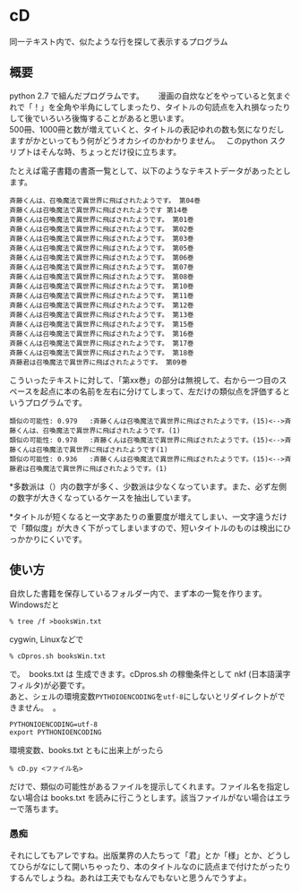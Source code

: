 # cD
同一テキスト内で、似たような行を探して表示するプログラム

## 概要
python 2.7 で組んだプログラムです。  　
漫画の自炊などをやっていると気まぐれで「！」を全角や半角にしてしまったり、タイトルの句読点を入れ損なったりして後でいろいろ後悔することがあると思います。   
500冊、1000冊と数が増えていくと、タイトルの表記ゆれの数も気になりだしますがかといってもう何がどうオカシイのかわかりません。   
このpython スクリプトはそんな時、ちょっとだけ役に立ちます。   

たとえば電子書籍の書斎一覧として、以下のようなテキストデータがあったとします。  

```
斉藤くんは、召喚魔法で異世界に飛ばされたようです。 第04巻
斉藤くんは召喚魔法で異世界に飛ばされたようです 第14巻
斉藤くんは召喚魔法で異世界に飛ばされたようです。 第01巻
斉藤くんは召喚魔法で異世界に飛ばされたようです。 第02巻
斉藤くんは召喚魔法で異世界に飛ばされたようです。 第03巻
斉藤くんは召喚魔法で異世界に飛ばされたようです。 第05巻
斉藤くんは召喚魔法で異世界に飛ばされたようです。 第06巻
斉藤くんは召喚魔法で異世界に飛ばされたようです。 第07巻
斉藤くんは召喚魔法で異世界に飛ばされたようです。 第08巻
斉藤くんは召喚魔法で異世界に飛ばされたようです。 第10巻
斉藤くんは召喚魔法で異世界に飛ばされたようです。 第11巻
斉藤くんは召喚魔法で異世界に飛ばされたようです。 第12巻
斉藤くんは召喚魔法で異世界に飛ばされたようです。 第13巻
斉藤くんは召喚魔法で異世界に飛ばされたようです。 第15巻
斉藤くんは召喚魔法で異世界に飛ばされたようです。 第16巻
斉藤くんは召喚魔法で異世界に飛ばされたようです。 第17巻
斉藤くんは召喚魔法で異世界に飛ばされたようです。 第18巻
斉藤君は召喚魔法で異世界に飛ばされたようです。 第09巻

```

こういったテキストに対して、「第xx巻」の部分は無視して、右から一つ目のスペースを起点に本の名前を左右に分けてしまって、左だけの類似点を評価するというプログラムです。   
```
類似の可能性: 0.979   :斉藤くんは召喚魔法で異世界に飛ばされたようです。(15)<-->斉藤くんは、召喚魔法で異世界に飛ばされたようです。(1)
類似の可能性: 0.978   :斉藤くんは召喚魔法で異世界に飛ばされたようです。(15)<-->斉藤くんは召喚魔法で異世界に飛ばされたようです(1)
類似の可能性: 0.936   :斉藤くんは召喚魔法で異世界に飛ばされたようです。(15)<-->斉藤君は召喚魔法で異世界に飛ばされたようです。(1)

```

*多数派は（）内の数字が多く、少数派は少なくなっています。また、必ず左側の数字が大きくなっているケースを抽出しています。   

*タイトルが短くなると一文字あたりの重要度が増えてしまい、一文字違うだけで「類似度」が大きく下がってしまいますので、短いタイトルのものは検出にひっかかりにくいです。   
## 使い方
自炊した書籍を保存しているフォルダー内で、まず本の一覧を作ります。Windowsだと   

```
% tree /f >booksWin.txt
```

cygwin, Linuxなどで

```
% cDpros.sh booksWin.txt
```
で。  books.txt は 生成できます。cDpros.sh の稼働条件として nkf (日本語漢字フィルタ)が必要です。   
あと、シェルの環境変数`PYTHOIOENCODING`を`utf-8`にしないとリダイレクトができません。  。 


```
PYTHONIOENCODING=utf-8
export PYTHONIOENCODING
```

環境変数、books.txt ともに出来上がったら   


```
% cD.py <ファイル名> 
```

だけで、類似の可能性があるファイルを提示してくれます。ファイル名を指定しない場合は books.txt を読みに行こうとします。該当ファイルがない場合はエラーで落ちます。

### 愚痴
それにしてもアレですね。出版業界の人たちって「君」とか「様」とか、どうしてひらがなにして開いちゃったり、本のタイトルなのに読点まで付けたがったりするんでしょうね。あれは工夫でもなんでもないと思うんでうすよ。

